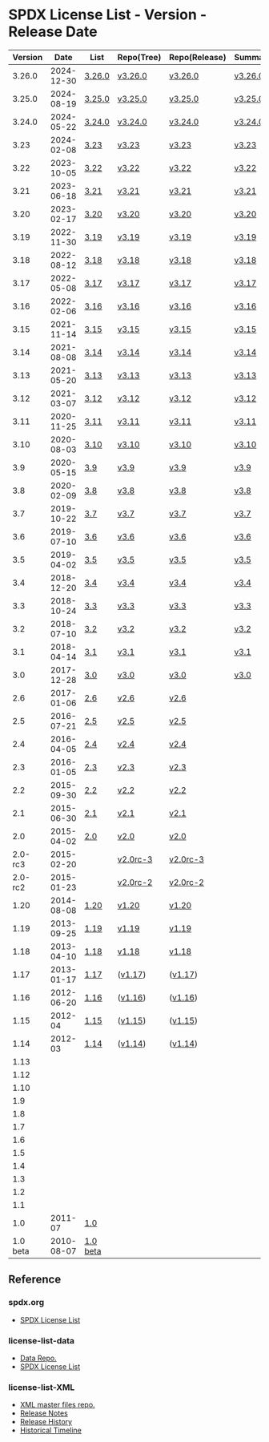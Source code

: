 # SPDX License List - Version - Release Date

| Version | Date | List | Repo(Tree) | Repo(Release) | Summary | List(md) |
| ------- | ---- | ---- | ---------- | ------------- | ------- | -------- |
| 3.26.0 | 2024-12-30 | [3.26.0](https://web.archive.org/web/20250101011322/https://spdx.org/licenses/) | [v3.26.0](https://github.com/spdx/license-list-data/tree/v3.26.0) | [v3.26.0](https://github.com/spdx/license-list-data/releases/tag/v3.26.0) | [v3.26.0](https://github.com/spdx/license-list-XML/releases/tag/v3.26.0) | [v3.26.0](https://github.com/spdx/license-list-data/blob/v3.26.0/licenses.md) |
| 3.25.0 | 2024-08-19 | [3.25.0](https://web.archive.org/web/20240822092010/https://spdx.org/licenses/) | [v3.25.0](https://github.com/spdx/license-list-data/tree/v3.25.0) | [v3.25.0](https://github.com/spdx/license-list-data/releases/tag/v3.25.0) | [v3.25.0](https://github.com/spdx/license-list-XML/releases/tag/v3.25.0) | [v3.25.0](https://github.com/spdx/license-list-data/blob/v3.25.0/licenses.md) |
| 3.24.0 | 2024-05-22 | [3.24.0](https://web.archive.org/web/20240523044724/https://spdx.org/licenses/) | [v3.24.0](https://github.com/spdx/license-list-data/tree/v3.24.0) | [v3.24.0](https://github.com/spdx/license-list-data/releases/tag/v3.24.0) | [v3.24.0](https://github.com/spdx/license-list-XML/releases/tag/v3.24.0) | [v3.24.0](https://github.com/spdx/license-list-data/blob/v3.24.0/licenses.md) |
| 3.23 | 2024-02-08 | [3.23](https://web.archive.org/web/20240208194404/https://spdx.org/licenses/) | [v3.23](https://github.com/spdx/license-list-data/tree/v3.23) | [v3.23](https://github.com/spdx/license-list-data/releases/tag/v3.23) | [v3.23](https://github.com/spdx/license-list-XML/releases/tag/v3.23) | [v3.23](https://github.com/spdx/license-list-data/blob/v3.23/licenses.md) |
| 3.22 | 2023-10-05 | [3.22](https://web.archive.org/web/20231006221757/https://spdx.org/licenses/) | [v3.22](https://github.com/spdx/license-list-data/tree/v3.22) | [v3.22](https://github.com/spdx/license-list-data/releases/tag/v3.22) | [v3.22](https://github.com/spdx/license-list-XML/releases/tag/v3.22) | [v3.22](https://github.com/spdx/license-list-data/blob/v3.22/licenses.md) |
| 3.21 | 2023-06-18 | [3.21](https://web.archive.org/web/20230626041459/https://spdx.org/licenses/) | [v3.21](https://github.com/spdx/license-list-data/tree/v3.21) | [v3.21](https://github.com/spdx/license-list-data/releases/tag/v3.21) | [v3.21](https://github.com/spdx/license-list-XML/releases/tag/v3.21) | [v3.21](https://github.com/spdx/license-list-data/blob/v3.21/licenses.md) |
| 3.20 | 2023-02-17 | [3.20](https://web.archive.org/web/20230221205641/https://spdx.org/licenses/) | [v3.20](https://github.com/spdx/license-list-data/tree/v3.20) | [v3.20](https://github.com/spdx/license-list-data/releases/tag/v3.20) | [v3.20](https://github.com/spdx/license-list-XML/releases/tag/v3.20) | [v3.20](https://github.com/spdx/license-list-data/blob/v3.20/licenses.md) |
| 3.19 | 2022-11-30 | [3.19](https://web.archive.org/web/20221205135747/https://spdx.org/licenses/) | [v3.19](https://github.com/spdx/license-list-data/tree/v3.19) | [v3.19](https://github.com/spdx/license-list-data/releases/tag/v3.19) | [v3.19](https://github.com/spdx/license-list-XML/releases/tag/v3.19) | [v3.19](https://github.com/spdx/license-list-data/blob/v3.19/licenses.md) |
| 3.18 | 2022-08-12 | [3.18](https://web.archive.org/web/20220815090752/https://spdx.org/licenses/) | [v3.18](https://github.com/spdx/license-list-data/tree/v3.18) | [v3.18](https://github.com/spdx/license-list-data/releases/tag/v3.18) | [v3.18](https://github.com/spdx/license-list-XML/releases/tag/v3.18) | [v3.18](https://github.com/spdx/license-list-data/blob/v3.18/licenses.md) |
| 3.17 | 2022-05-08 | [3.17](https://web.archive.org/web/20220514210729/https://spdx.org/licenses/) | [v3.17](https://github.com/spdx/license-list-data/tree/v3.17) | [v3.17](https://github.com/spdx/license-list-data/releases/tag/v3.17) | [v3.17](https://github.com/spdx/license-list-XML/releases/tag/v3.17) | [v3.17](https://github.com/spdx/license-list-data/blob/v3.17/licenses.md) |
| 3.16 | 2022-02-06 | [3.16](https://web.archive.org/web/20220208184839/https://spdx.org/licenses/) | [v3.16](https://github.com/spdx/license-list-data/tree/v3.16) | [v3.16](https://github.com/spdx/license-list-data/releases/tag/v3.16) | [v3.16](https://github.com/spdx/license-list-XML/releases/tag/v3.16) | [v3.16](https://github.com/spdx/license-list-data/blob/v3.16/licenses.md) |
| 3.15 | 2021-11-14 | [3.15](https://web.archive.org/web/20211118162938/https://spdx.org/licenses/) | [v3.15](https://github.com/spdx/license-list-data/tree/v3.15) | [v3.15](https://github.com/spdx/license-list-data/releases/tag/v3.15) | [v3.15](https://github.com/spdx/license-list-XML/releases/tag/v3.15) | [v3.15](https://github.com/spdx/license-list-data/blob/v3.15/licenses.md) |
| 3.14 | 2021-08-08 | [3.14](https://web.archive.org/web/20210811205829/https://spdx.org/licenses/) | [v3.14](https://github.com/spdx/license-list-data/tree/v3.14) | [v3.14](https://github.com/spdx/license-list-data/releases/tag/v3.14) | [v3.14](https://github.com/spdx/license-list-XML/releases/tag/v3.14) | [v3.14](https://github.com/spdx/license-list-data/blob/v3.14/licenses.md) |
| 3.13 | 2021-05-20 | [3.13](https://web.archive.org/web/20210523052946/https://spdx.org/licenses/) | [v3.13](https://github.com/spdx/license-list-data/tree/v3.13) | [v3.13](https://github.com/spdx/license-list-data/releases/tag/v3.13) | [v3.13](https://github.com/spdx/license-list-XML/releases/tag/v3.13) | [v3.13](https://github.com/spdx/license-list-data/blob/v3.13/licenses.md) |
| 3.12 | 2021-03-07 | [3.12](https://web.archive.org/web/20210308110318/https://spdx.org/licenses/) | [v3.12](https://github.com/spdx/license-list-data/tree/v3.12) | [v3.12](https://github.com/spdx/license-list-data/releases/tag/v3.12) | [v3.12](https://github.com/spdx/license-list-XML/releases/tag/v3.12) | [v3.12](https://github.com/spdx/license-list-data/blob/v3.12/licenses.md) |
| 3.11 | 2020-11-25 | [3.11](https://web.archive.org/web/20201130013441/https://spdx.org/licenses/) | [v3.11](https://github.com/spdx/license-list-data/tree/v3.11) | [v3.11](https://github.com/spdx/license-list-data/releases/tag/v3.11) | [v3.11](https://github.com/spdx/license-list-XML/releases/tag/v3.11) | [v3.11](https://github.com/spdx/license-list-data/blob/v3.11/licenses.md) |
| 3.10 | 2020-08-03 | [3.10](https://web.archive.org/web/20200806030841/https://spdx.org/licenses/) | [v3.10](https://github.com/spdx/license-list-data/tree/v3.10) | [v3.10](https://github.com/spdx/license-list-data/releases/tag/v3.10) | [v3.10](https://github.com/spdx/license-list-XML/releases/tag/v3.10) | [v3.10](https://github.com/spdx/license-list-data/blob/v3.10/licenses.md) |
| 3.9 | 2020-05-15 | [3.9](https://web.archive.org/web/20200519071013/https://spdx.org/licenses/) | [v3.9](https://github.com/spdx/license-list-data/tree/v3.9) | [v3.9](https://github.com/spdx/license-list-data/releases/tag/v3.9) | [v3.9](https://github.com/spdx/license-list-XML/releases/tag/v3.9) | [v3.9](https://github.com/spdx/license-list-data/blob/v3.9/licenses.md) |
| 3.8 | 2020-02-09 | [3.8](https://web.archive.org/web/20200212221532/https://spdx.org/licenses/) | [v3.8](https://github.com/spdx/license-list-data/tree/v3.8) | [v3.8](https://github.com/spdx/license-list-data/releases/tag/v3.8) | [v3.8](https://github.com/spdx/license-list-XML/releases/tag/v3.8) | [v3.8](https://github.com/spdx/license-list-data/blob/v3.8/licenses.md) |
| 3.7 | 2019-10-22 | [3.7](https://web.archive.org/web/20191116175152/https://spdx.org/licenses/) | [v3.7](https://github.com/spdx/license-list-data/tree/v3.7) | [v3.7](https://github.com/spdx/license-list-data/releases/tag/v3.7) | [v3.7](https://github.com/spdx/license-list-XML/releases/tag/v3.7) | [v3.7](https://github.com/spdx/license-list-data/blob/v3.7/licenses.md) |
| 3.6 | 2019-07-10 | [3.6](https://web.archive.org/web/20190805115029/https://spdx.org/licenses/) | [v3.6](https://github.com/spdx/license-list-data/tree/v3.6) | [v3.6](https://github.com/spdx/license-list-data/releases/tag/v3.6) | [v3.6](https://github.com/spdx/license-list-XML/releases/tag/v3.6) | [v3.6](https://github.com/spdx/license-list-data/blob/v3.6/licenses.md) |
| 3.5 | 2019-04-02 | [3.5](https://web.archive.org/web/20190405043415/https://spdx.org/licenses/) | [v3.5](https://github.com/spdx/license-list-data/tree/v3.5) | [v3.5](https://github.com/spdx/license-list-data/releases/tag/v3.5) | [v3.5](https://github.com/spdx/license-list-XML/releases/tag/v3.5) | [v3.5](https://github.com/spdx/license-list-data/blob/v3.5/licenses.md) |
| 3.4 | 2018-12-20 | [3.4](https://web.archive.org/web/20181222020533/https://spdx.org/licenses/) | [v3.4](https://github.com/spdx/license-list-data/tree/v3.4) | [v3.4](https://github.com/spdx/license-list-data/releases/tag/v3.4) | [v3.4](https://github.com/spdx/license-list-XML/releases/tag/v3.4) | [v3.4](https://github.com/spdx/license-list-data/blob/v3.4/licenses.md) |
| 3.3 | 2018-10-24 | [3.3](https://web.archive.org/web/20181030144241/https://spdx.org/licenses/) | [v3.3](https://github.com/spdx/license-list-data/tree/v3.3) | [v3.3](https://github.com/spdx/license-list-data/releases/tag/v3.3) | [v3.3](https://github.com/spdx/license-list-XML/releases/tag/v3.3) | [v3.3](https://github.com/spdx/license-list-data/blob/v3.3/licenses.md) |
| 3.2 | 2018-07-10 | [3.2](https://web.archive.org/web/20180721202353/https://spdx.org/licenses/) | [v3.2](https://github.com/spdx/license-list-data/tree/v3.2) | [v3.2](https://github.com/spdx/license-list-data/releases/tag/v3.2) | [v3.2](https://github.com/spdx/license-list-XML/releases/tag/v3.2) | [v3.2](https://github.com/spdx/license-list-data/blob/v3.2/licenses.md) |
| 3.1 | 2018-04-14 | [3.1](https://web.archive.org/web/20180417182245/https://spdx.org/licenses/) | [v3.1](https://github.com/spdx/license-list-data/tree/v3.1) | [v3.1](https://github.com/spdx/license-list-data/releases/tag/v3.1) | [v3.1](https://github.com/spdx/license-list-XML/releases/tag/v3.1) | [v3.1](https://github.com/spdx/license-list-data/blob/v3.1/licenses.md) |
| 3.0 | 2017-12-28 | [3.0](https://web.archive.org/web/20180105185057/https://spdx.org/licenses/) | [v3.0](https://github.com/spdx/license-list-data/tree/v3.0) | [v3.0](https://github.com/spdx/license-list-data/releases/tag/v3.0) | [v3.0](https://github.com/spdx/license-list-XML/releases/tag/v3.0) | [v3.0](https://github.com/spdx/license-list-data/blob/v3.0/licenses.md) |
| 2.6 | 2017-01-06 | [2.6](https://web.archive.org/web/20170520142824/https://spdx.org/licenses/) | [v2.6](https://github.com/spdx/license-list-data/tree/v2.6) | [v2.6](https://github.com/spdx/license-list-data/releases/tag/v2.6) | | |
| 2.5 | 2016-07-21 | [2.5](https://web.archive.org/web/20160723194843/https://spdx.org/licenses/) | [v2.5](https://github.com/spdx/license-list-data/tree/v2.5) | [v2.5](https://github.com/spdx/license-list-data/releases/tag/v2.5) | | |
| 2.4 | 2016-04-05 | [2.4](https://web.archive.org/web/20160408065207/https://spdx.org/licenses/) | [v2.4](https://github.com/spdx/license-list-data/tree/v2.4) | [v2.4](https://github.com/spdx/license-list-data/releases/tag/v2.4) | | |
| 2.3 | 2016-01-05 | [2.3](https://web.archive.org/web/20160109235411/https://spdx.org/licenses/) | [v2.3](https://github.com/spdx/license-list/tree/v2.3) | [v2.3](https://github.com/spdx/license-list/releases/tag/v2.3) | | |
| 2.2 | 2015-09-30 | [2.2](https://web.archive.org/web/20151002033058/https://spdx.org/licenses/) | [v2.2](https://github.com/spdx/license-list/tree/v2.2) | [v2.2](https://github.com/spdx/license-list/releases/tag/v2.2) | | |
| 2.1 | 2015-06-30 | [2.1](https://web.archive.org/web/20150715025823/https://spdx.org/licenses/) | [v2.1](https://github.com/spdx/license-list/tree/v2.1) | [v2.1](https://github.com/spdx/license-list/releases/tag/v2.1) | | |
| 2.0 | 2015-04-02 | [2.0](https://web.archive.org/web/20150409013137/https://spdx.org/licenses/) | [v2.0](https://github.com/spdx/license-list/tree/v2.0) | [v2.0](https://github.com/spdx/license-list/releases/tag/v2.0) | | |
| 2.0-rc3 | 2015-02-20 | | [v2.0rc-3](https://github.com/spdx/license-list/tree/v2.0rc-3) | [v2.0rc-3](https://github.com/spdx/license-list/releases/tag/v2.0rc-3) | | |
| 2.0-rc2 | 2015-01-23 | | [v2.0rc-2](https://github.com/spdx/license-list/tree/v2.0rc-2) | [v2.0rc-2](https://github.com/spdx/license-list/releases/tag/v2.0rc-2) | | |
| 1.20 | 2014-08-08 | [1.20](https://web.archive.org/web/20140816010724/https://spdx.org/licenses/) | [v1.20](https://github.com/spdx/license-list/tree/v1.20) | [v1.20](https://github.com/spdx/license-list/releases/tag/v1.20) | | |
| 1.19 | 2013-09-25 | [1.19](https://web.archive.org/web/20130927213143/https://spdx.org/licenses/) | [v1.19](https://github.com/spdx/license-list/tree/v1.19) | [v1.19](https://github.com/spdx/license-list/releases/tag/v1.19) | | |
| 1.18 | 2013-04-10 | [1.18](https://web.archive.org/web/20130413002040/https://spdx.org/licenses/) | [v1.18](https://github.com/spdx/license-list/tree/v1.18) | [v1.18](https://github.com/spdx/license-list/releases/tag/v1.18) | | |
| 1.17 | 2013-01-17 | [1.17](https://web.archive.org/web/20130122224134/https://spdx.org/licenses/) | ([v1.17](https://github.com/siemens/spdx-licenselist/tree/v1.17)) | ([v1.17](https://github.com/siemens/spdx-licenselist/releases/tag/v1.17)) | |
| 1.16 | 2012-06-20 | [1.16](https://web.archive.org/web/20120628221015/https://spdx.org/licenses/) | ([v1.16](https://github.com/siemens/spdx-licenselist/tree/v1.16)) | ([v1.16](https://github.com/siemens/spdx-licenselist/releases/tag/v1.16)) | |
| 1.15 | 2012-04 | [1.15](https://web.archive.org/web/20120414033307/https://spdx.org/licenses/) | ([v1.15](https://github.com/siemens/spdx-licenselist/tree/v1.15)) | ([v1.15](https://github.com/siemens/spdx-licenselist/releases/tag/v1.15)) | |
| 1.14 | 2012-03 | [1.14](https://web.archive.org/web/20120313160246/https://spdx.org/licenses/) | ([v1.14](https://github.com/siemens/spdx-licenselist/tree/v1.14)) | ([v1.14](https://github.com/siemens/spdx-licenselist/releases/tag/v1.14)) | |
| 1.13 | | | | | |
| 1.12 | | | | | |
| 1.10 | | | | | |
| 1.9 | | | | | |
| 1.8 | | | | | |
| 1.7 | | | | | |
| 1.6 | | | | | |
| 1.5 | | | | | |
| 1.4 | | | | | |
| 1.3 | | | | | |
| 1.2 | | | | | |
| 1.1 | | | | | |
| 1.0 | 2011-07 | [1.0](https://web.archive.org/web/20110728044111/https://spdx.org/licenses/) | | | |
| 1.0 beta | 2010-08-07 | [1.0 beta](https://web.archive.org/web/20110302232927/https://spdx.org/licenses/) | | | |

## Reference

### spdx.org

- [SPDX License List](https://spdx.org/licenses/)

### license-list-data

- [Data Repo.](https://github.com/spdx/license-list-data)
- [SPDX License List](https://github.com/spdx/license-list-data/blob/main/licenses.md)

### license-list-XML

- [XML master files repo.](https://github.com/spdx/license-list-XML)
- [Release Notes](https://github.com/spdx/license-list-XML/blob/main/RELEASE-NOTES.md)
- [Release History](https://github.com/spdx/license-list-XML/blob/main/RELEASE-HISTORY.md)
- [Historical Timeline](https://github.com/spdx/license-list-XML/blob/main/DOCS/history.md)
